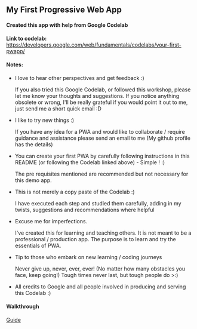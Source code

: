 ## My First Progressive Web App
#### Created this app with help from Google Codelab
**Link to codelab:** 
https://developers.google.com/web/fundamentals/codelabs/your-first-pwapp/

#### Notes:
- I love to hear other perspectives and get feedback :)

  If you also tried this Google Codelab, or followed this workshop, please let me know your thoughts and suggestions. If you notice anything obsolete or wrong, I'll be really grateful if you would point it out to me, just send me a short quick email :D

- I like to try new things :)

  If you have any idea for a PWA and would like to collaborate / require guidance and assistance please send an email to me (My github profile has the details)

- You can create your first PWA by carefully following instructions in this README (or following the Codelab linked above) - Simple ! :)

  The pre requisites mentioned are recommended but not necessary for this demo app.

- This is not merely a copy paste of the Codelab :)

  I have executed each step and studied them carefully, adding in my twists, suggestions and recommendations where helpful

- Excuse me for imperfections.

  I've created this for learning and teaching others. It is not meant to be a professional / production app. The purpose is to learn and try the essentials of PWA.

- Tip to those who embark on new learning / coding journeys
  
  Never give up, never, ever, ever! (No matter how many obstacles you face, keep going!)
  Tough times never last, but tough people do >:)

- All credits to Google and all people involved in producing and serving this Codelab :)

#### Walkthrough
[Guide]()
